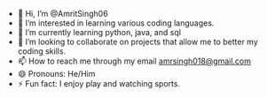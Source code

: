 - 👋 Hi, I’m @AmritSingh06
- 👀 I’m interested in learning various coding languages.
- 🌱 I’m currently learning python, java, and sql
- 💞️ I’m looking to collaborate on projects that allow me to better my coding skills.
- 📫 How to reach me through my email amrsingh018@gmail.com
- 😄 Pronouns: He/Him
- ⚡ Fun fact: I enjoy play and watching sports.

<!---
AmritSingh06/AmritSingh06 is a ✨ special ✨ repository because its `README.md` (this file) appears on your GitHub profile.
You can click the Preview link to take a look at your changes.
--->

